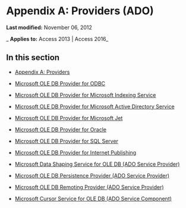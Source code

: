 
# Appendix A: Providers (ADO)

 **Last modified:** November 06, 2012

 _ **Applies to:** Access 2013 | Access 2016_

## In this section


- [Appendix A: Providers](b3f92279-8d66-ad59-71c4-c0448168125a.md)
    
- [Microsoft OLE DB Provider for ODBC](c507567e-5ad1-b32a-f6ad-5ba2c39aa4c2.md)
    
- [Microsoft OLE DB Provider for Microsoft Indexing Service](01c2e75c-950a-dd8a-2b20-bbd916315ec5.md)
    
- [Microsoft OLE DB Provider for Microsoft Active Directory Service](92d1c967-aa61-f3b5-1c0a-301ef236894c.md)
    
- [Microsoft OLE DB Provider for Microsoft Jet](4a210d72-8c90-aa7c-4621-1a555a30a2d2.md)
    
- [Microsoft OLE DB Provider for Oracle](97508e3f-077f-9b85-f4dd-8dd01a201aba.md)
    
- [Microsoft OLE DB Provider for SQL Server](0ffdea03-1a76-499b-f649-423f6b3c13d7.md)
    
- [Microsoft OLE DB Provider for Internet Publishing](5d1e8db5-dabb-0914-e11e-e2eac72bfa77.md)
    
- [Microsoft Data Shaping Service for OLE DB (ADO Service Provider)](6e6e5f39-6f43-7c7b-5812-796096d1d31b.md)
    
- [Microsoft OLE DB Persistence Provider (ADO Service Provider)](22e41769-36eb-5a88-05ed-870938657624.md)
    
- [Microsoft OLE DB Remoting Provider (ADO Service Provider)](f39bd83d-8c2c-302e-16e3-0fae50f89fbc.md)
    
- [Microsoft Cursor Service for OLE DB (ADO Service Component)](6818fc05-9c9f-9b67-07d2-e622c93133c2.md)
    
